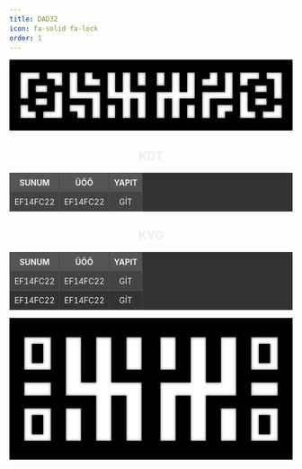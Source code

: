 ```yaml
---
title: DAD32
icon: fa-solid fa-lock
order: 1
---
```


![](/assets/img/dad32/1.png)

<div style="text-align: center; margin-top: -20px; margin: 0;">

  <!-- KDT -->
  <h2 style="text-align: center; color: #eee;">KDT</h2>
  <table style="border-collapse: collapse; background-color: #333; color: #eee; table-layout: fixed; width: 100%;">
    <thead>
      <tr style="background-color: #555;">
        <th style="border: 1px solid #444; padding: 8px; text-align: center;">SUNUM</th>
        <th style="border: 1px solid #444; padding: 8px; text-align: center;">ÜÖÖ</th>
        <th style="border: 1px solid #444; padding: 8px; text-align: center;">YAPIT</th>
      </tr>
    </thead>
    <tbody>
      <tr style="background-color: #444;">
        <td style="border: 1px solid #555; padding: 8px;">EF14FC22</td>
        <td style="border: 1px solid #555; padding: 8px;">EF14FC22</td>
        <td style="border: 1px solid #555; padding: 8px;">
          <a href="https://ornek1.com" target="_blank" style="color: #eee; text-decoration: none;">GİT</a>
        </td>
      </tr>
    </tbody>
  </table>

  <!-- KYG -->
  <h2 style="text-align: center; color: #eee;">KYG</h2>
  <table style="border-collapse: collapse; background-color: #333; color: #eee; table-layout: fixed; width: 100%;">
    <thead>
      <tr style="background-color: #555;">
        <th style="border: 1px solid #444; padding: 8px; text-align: center;">SUNUM</th>
        <th style="border: 1px solid #444; padding: 8px; text-align: center;">ÜÖÖ</th>
        <th style="border: 1px solid #444; padding: 8px; text-align: center;">YAPIT</th>
      </tr>
    </thead>
    <tbody>
      <tr style="background-color: #444;">
        <td style="border: 1px solid #555; padding: 8px;">EF14FC22</td>
        <td style="border: 1px solid #555; padding: 8px;">EF14FC22</td>
        <td style="border: 1px solid #555; padding: 8px;">
          <a href="https://ornek1.com" target="_blank" style="color: #eee; text-decoration: none;">GİT</a>
        </td>
      </tr>
      <tr style="background-color: #333;">
        <td style="border: 1px solid #444; padding: 8px;">EF14FC22</td>
        <td style="border: 1px solid #444; padding: 8px;">EF14FC22</td>
        <td style="border: 1px solid #444; padding: 8px;">
          <a href="https://ornek2.com" target="_blank" style="color: #eee; text-decoration: none;">GİT</a>
        </td>
      </tr>
    </tbody>
  </table>

</div>

![](/assets/img/dad32/2.png)

